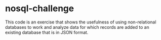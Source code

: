 # nosql-challenge

This code is an exercise that shows the usefulness of using non-relational databases to work and analyze data for which records are added to an existing database that is in JSON format.
